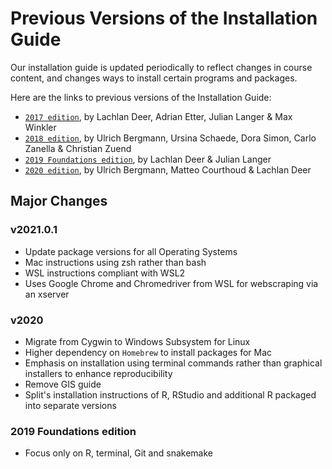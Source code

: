 # Previous Versions of the Installation Guide

Our installation guide is updated periodically to reflect changes in course content, and changes ways to install certain programs and packages.

Here are the links to previous versions of the Installation Guide:

* [`2017 edition`](pp4rs.github.io/2017-uzh-installation-guide), by Lachlan Deer, Adrian Etter, Julian Langer & Max Winkler
* [`2018 edition`](pp4rs.github.io/2018-uzh-installation-guide), by Ulrich Bergmann, Ursina Schaede, Dora Simon, Carlo Zanella & Christian Zuend
* [`2019 Foundations edition`](https://github.com/pp4rs/foundations-installation-guide), by Lachlan Deer & Julian Langer
* [`2020 edition`](https://github.com/pp4rs/2021-uzh-installation-guide), by Ulrich Bergmann, Matteo Courthoud & Lachlan Deer

## Major Changes

### v2021.0.1

* Update package versions for all Operating Systems
* Mac instructions using zsh rather than bash
* WSL instructions compliant with WSL2
* Uses Google Chrome and Chromedriver from WSL for webscraping via an xserver
### v2020

* Migrate from Cygwin to Windows Subsystem for Linux
* Higher dependency on `Homebrew` to install packages for Mac
* Emphasis on installation using terminal commands rather than graphical installers to enhance reproducibility
* Remove GIS guide
* Split's installation instructions of R, RStudio and additional R packaged into separate versions

### 2019 Foundations edition

* Focus only on R, terminal, Git and snakemake
